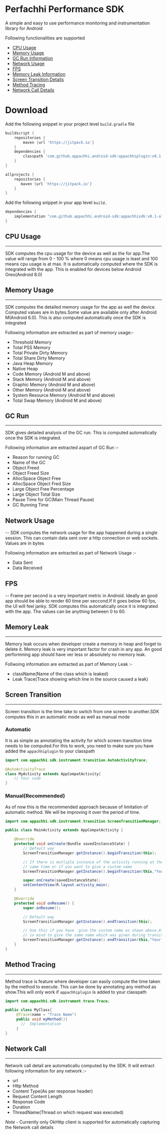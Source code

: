 # Perfachhi Performance SDK

A simple and easy to use performance monitoring and instrumentation library for
Android

Following functionalities are supported
- [CPU Usage](#cpu-usage)
- [Memory Usage](#memory-usage)
- [GC Run Information](#gc-run)
- [Network Usage](#network-usage)
- [FPS](#fps)
- [Memory Leak Information](#memory-leak)
- [Screen Transition Details](#screen-transition)
- [Method Tracing](#method-tracing)
- [Network Call Details](#network-call)

# Download

Add the following snippet in your project level `build.gradle` file

```gradle
buildscript {
    repositories {
        maven {url 'https://jitpack.io'}
    }
    dependencies {
        classpath 'com.github.appachhi.android-sdk:appachhiplugin:v0.1-alpha"
    }
}

allprojects {
    repositories {
       maven {url 'https://jitpack.io'}
    }
}
```
Add the following snippet in your app level `build.`

```gradle
dependencies {
    implementation "com.github.appachhi.android-sdk:appachhisdk:v0.1-alpha"
}

```


## CPU Usage
---
SDK computes the cpu usage for the device as well as the for app.The value will range from 0 - 100 % where 0 means cpu usage is least and 100 means cpu usage is at max. It is automatically computed where the SDK is integrated with the app. This is enabled for devices below Android Oreo(Android 8.0)

## Memory Usage
---
SDK computes the detailed memory usage for the app as well the device. Computed values are in bytes.Some value are available only after Android M(Android 6.0). This is also computed automatically once the SDK is integrated

Following information are extracted as part of memory usage:-
- Threshold Memory
- Total PSS Memory
- Total Private Dirty Memory
- Total Share Dirty Memory
- Java Heap Memory
- Native Heap
- Code Memory (Android M and above)
- Stack Memory (Android M and above)
- Graphic Memory (Android M and above)
- Other Memory (Android M and above)
- System Resource Memory (Android M and above)
- Total Swap Memory (Android M and above)

## GC Run
---
SDK  gives detailed analysis of the GC run. This is computed automatically once the SDK is integrated.

Following information are extracted aspart of GC Run :-
-  Reason for running GC
-  Name of the GC
-  Object Freed
-  Object Freed Size
-  AllocSpace Object Free
-  AllocSpace Object Fred Size
-  Large Object Free Percentage
-  Large Object Total Size
-  Pause Time for GC(Main Thread Pause)
-  GC Running Time

## Network Usage
--
SDK computes the network usage for the app happened during a single session. This can contain data sent over a http connection or web sockets. Values are in bytes

Following information are extracted as part of Network Usage :-
-  Data Sent
-  Data Received

## FPS
--
Frame per second is a very important metric in Android. Ideally an good app should be able to render 60 time per seccond.If It goes below 60 fps, the UI will feel janky. SDK computes this automatically once it is integrated with the app. The values can be anything between 0 to 60.

## Memory Leak
---
Memory leak occurs when developer create a memory in heap and forget to delete it. Memory leak is very important factor for crash in any app. An good performning app should have ver less or absolutely no memory leak.

Follwoing information are extracted as part of Memory Leak :-
- className(Name of the class which is leaked)
- Leak Trace(Trace showing which line in the source caused a leak)

## Screen Transition
---
Screen transition is the time take to switch from one screen to another.SDK computes this in an automatic mode as well as manual mode

### Automatic
It is as simple as annotating the activity for which screen transition time
needs to be computed.For this to work, you need to make sure you have added the `appachhiplugin` to your classpath

```java
import com.appachhi.sdk.instrument.transition.AutoActivityTrace;

@AutoActivityTrace
class MyActivity extends AppCompatActivity{
    // Your code
}
```

### Manual(Recommended)

As of now this is the recommended approach because of limitation of automatic
method. We will be improving it over the period of time.
```java
import com.appachhi.sdk.instrument.transition.ScreenTransitionManager;

public class MainActivity extends AppCompatActivity {

    @Override
    protected void onCreate(Bundle savedInstanceState) {
        // Default way
        ScreenTransitionManager.getInstance().beginTransition(this);

        // If there is mutliple instance of the activity running at the
        // same time or if you want to give a custom name
        ScreenTransitionManager.getInstance().beginTransition(this,"Your Screen Name");

        super.onCreate(savedInstanceState);
        setContentView(R.layout.activity_main);
    }

    @Override
    protected void onResume() {
        super.onResume();

        // Default way
        ScreenTransitionManager.getInstance().endTransition(this);

        // Use this if you have  give the custom name as shown above.Also keep
        // in mind to give the same name which was given during transition start
        ScreenTransitionManager.getInstance().endTransition(this,"Your Screen Name");
    }
}

```

## Method Tracing
---
Method trace is feature where developer can easily compute the time taken by the method to execute. This can be done by annotating any method as show.This will only work if `appachhiplugin` is added to your classpath

```java
import com.appachhi.sdk.instrument.trace.Trace;

public class MyClass{
     @Trace(name = "Trace Name")
     public void myMethod(){
       //  Implementation
     }
}
```
## Network Call
---
Network call detail are automaticallu computed by the SDK. 
It will extract following information for any network :-
- url 
- Http Method
- Content Type(As per response header)
- Request Content Length
- Response Code
- Duration
- ThreadName(Thread on which request was executed)

*Note* - Currently only OkHttp client is supported for automatically capturing the Network call details
